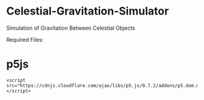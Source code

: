 # Celestial-Gravitation-Simulator
Simulation of Gravitation Between Celestial Objects

Required Files:
  # p5js
  <script src="https://cdnjs.cloudflare.com/ajax/libs/p5.js/0.7.3/p5.min.js"></script>
	<script src="https://cdnjs.cloudflare.com/ajax/libs/p5.js/0.7.2/addons/p5.dom.min.js"></script>
